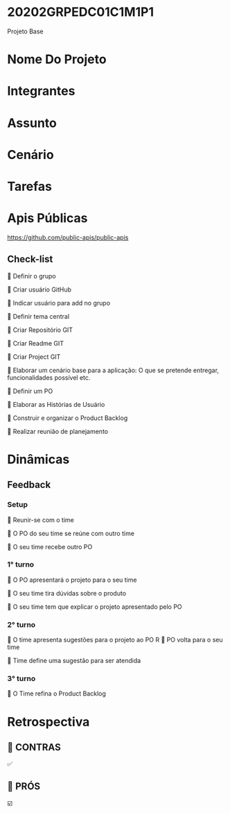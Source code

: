 # 20202GRPEDC01C1M1P1
Projeto Base

# Nome Do Projeto
 
# Integrantes

# Assunto 

# Cenário

# Tarefas

# Apis Públicas
https://github.com/public-apis/public-apis

## Check-list
:black_square_button: Definir o grupo

:black_square_button: Criar usuário GitHub

:black_square_button: Indicar usuário para add no grupo

:black_square_button: Definir tema central

:black_square_button: Criar Repositório GIT

:black_square_button: Criar Readme GIT

:black_square_button: Criar Project GIT

:black_square_button: Elaborar um cenário base para a aplicação: O que se pretende entregar, funcionalidades possível etc.

:black_square_button: Definir um PO

:black_square_button: Elaborar as Histórias de Usuário

:black_square_button: Construir e organizar o Product Backlog

:black_square_button: Realizar reunião de planejamento


# Dinâmicas

## Feedback

### Setup

:black_square_button: Reunir-se com o time

:black_square_button: O PO do seu time se reúne com outro time

:black_square_button: O seu time recebe outro PO

### 1° turno

:black_square_button: O PO apresentará o projeto para o seu time

:black_square_button: O seu time tira dúvidas sobre o produto

:black_square_button: O seu time tem que explicar o projeto apresentado pelo PO

### 2° turno 

:black_square_button: O time apresenta sugestões para o projeto ao PO
R
:black_square_button: PO volta para o seu time

:black_square_button: Time define uma sugestão para ser atendida

### 3° turno

:black_square_button: O Time refina o Product Backlog


# Retrospectiva

## :ledger: CONTRAS
:white_check_mark: 
 

## :blue_book: PRÓS
:ballot_box_with_check:
